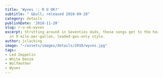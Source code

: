 ```yaml
---
title: 'Wyves :: R U OK?'
subtitle: " &bull; released 2018-09-28"
category: details
publishDate: '2018-11-20'
slug: r-u-ok-wyves
excerpt: Strutting around in Seventies duds, these songs get to the heart of the matter
  in 9 mile-per-gallon, leaded-gas-only style.
author: jclacking
image: "~/assets/images/details/2018/wyves.jpg"
tags:
- Led Zeppelin
- White Denim
- Wolfmother
- Wyves
---
```


